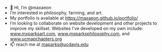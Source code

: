 - 👋 Hi, I’m @maxaeon
- I’m interested in philosophy, farming, and art. 
- My portfolio is available at https://maxaeon.github.io/portfolio/
- I’m looking to collaborate on website development and other projects to improve my skillset. Websites I've developed on my own include: www.mxparksart.com, www.mxparksphilosophy.com, and www.ucmapchapters.org
- 📫 reach me at maparks@ucdavis.edu

<!---
maxaeon/maxaeon is a ✨ special ✨ repository because its `README.md` (this file) appears on your GitHub profile.
You can click the Preview link to take a look at your changes.
--->
